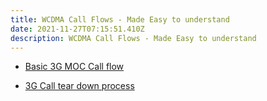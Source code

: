 ```yaml
---
title: WCDMA Call Flows - Made Easy to understand
date: 2021-11-27T07:15:51.410Z
description: WCDMA Call Flows - Made Easy to understand
---
```



* [Basic 3G MOC Call flow](https://youtu.be/EA26qvxjYck)

[](https://youtu.be/EA26qvxjYck)

* [3G Call tear down process](https://youtu.be/8xu2SGOF3cQ)

[](https://youtu.be/8xu2SGOF3cQ)